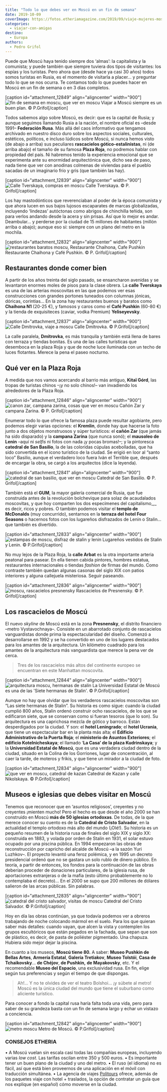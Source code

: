 ```yaml
---
title: "Todo lo que debes ver en Moscú en un fin de semana"
date: 2019-10-09
coverImage: https://fotos.etheriamagazine.com/2019/09/viaje-mujeres-moscu.jpg
categories: 
  - viajar-con-amigas
destino: 
  - Europa
authors: 
  - Pedro Grifol
---
```


Puede que Moscú haya tenido siempre dos ‘almas’: la capitalista y la comunista; y puede 
también que siempre tuviera dos tipos de visitantes: los espías y los turistas. Pero 
ahora que (desde hace ya casi 30 años) todos somos turistas en Rusia, es el momento de 
visitarla a placer… y preguntar todo lo que se nos ocurra. Te contamos todo lo que 
puedes hacer en Moscú en un fin de semana o en 3 días completos. 

\[caption id="attachment\_12849" align="aligncenter" width="900"\]![fin de semana en moscu, que ver en moscu](https://fotos.etheriamagazine.com/2019/09/viaje-mujeres-moscu.jpg "Viajar a Moscú siempre es un buen plan.") Viajar a Moscú siempre es un buen plan. © P.Grifol\[/caption\]

Todos sabemos algo sobre Moscú, es decir: que es la capital de Rusia; y aunque seguimos llamando Rusia a la nación, el nombre oficial es –desde 1991– **Federación Rusa**. Más allá del caos informativo que tengamos archivado en nuestro disco duro sobre los aspectos sociales, culturales, estéticos, políticos, e incluso lúdicos sobre Moscú, si nunca hemos visto (de abajo a arriba) sus peculiares **rascacielos gótico-estalinistas**, ni (de arriba abajo) el tamaño de su famosa **Plaza Roja**, no podremos hablar con propiedad del país. Ni habremos tenido la experiencia emocional que se experimenta ante su enormidad arquitectónica que, dicho sea de paso, nada tiene que ver con anodinas colmenas de viviendas para el pueblo sacadas de un imaginario frío y gris (que también las hay).

\[caption id="attachment\_12839" align="aligncenter" width="900"\]![Calle Tverskaya, compras en moscu](https://fotos.etheriamagazine.com/2019/09/moscu-Calle-Tverskaya.jpg "Calle Tverskaya, en Moscú.") Calle Tverskaya. © P. Grifol\[/caption\]

Los hay mastodónticos que reverenciaban al poder de la época comunista y que ahora lucen en sus bajos lujosos escaparates de marcas globalizadas, incluyendo ‘lindezas’ autóctonas como abrigos de chinchilla teñida, son para verlos andando desde la acera y sin prisas. Así que lo mejor es andar. Deambular… y perderse por la ciudad de 15 millones de habitantes (millón arriba o abajo); aunque eso sí: siempre con un plano del metro en la mochila.

\[caption id="attachment\_12832" align="aligncenter" width="900"\]![restaurantes baratos moscu, Restaurante Chaihona, Cafe Pushkin](https://fotos.etheriamagazine.com/2019/09/moscu-restaurante-barato.jpg "Restaurante Chaihona y Café Pushkin.") Restaurante Chaihona y Café Pushkin. © P. Grifol\[/caption\]

## Restaurantes donde comer bien

A partir de los años treinta del siglo pasado, se ensancharon avenidas y se levantaron enormes moles de pisos para la clase obrera. La **calle Tverskaya** es una de las arterias moscovitas en las que podemos ver esas construcciones con grandes portones tuneados con columnas jónicas, dóricas, corintias… En la zona hay restaurantes buenos y baratos como **Chaihona N1** (20-25 €), y famosos y caros como el **Café Pushkin** (60-80 €) y la tienda de exquisiteces (caviar, vodka Premium) **Yeliseyevsky**.

\[caption id="attachment\_12837" align="aligncenter" width="900"\]![Calle Dmitrovka, viaje a moscu](https://fotos.etheriamagazine.com/2019/09/moscu-calle-dmitrovka.jpg "Calle Dmitrovka, en Moscú.") Calle Dmitrovka. © P.Grifol\[/caption\]

La calle paralela, **Dmitrovka**, es más tranquila y también está llena de bares con terraza y tiendas bonitas. Es una de las calles turísticas que desemboca en la plaza Roja y que de noche luce iluminada con un techo de luces flotantes. Merece la pena el paseo nocturno.

## Qué ver en la Plaza Roja

A medida que nos vamos acercando al barrio más antiguo, **Kitaï Górd**, las tropas de turistas chinos –¡y no solo chinos!– van invadiendo los alrededores de la Plaza Roja.

\[caption id="attachment\_12846" align="aligncenter" width="900"\]![canon zar, campana zarina, cosas que ver en moscu](https://fotos.etheriamagazine.com/2019/09/moscu-Kremlin-canon-zar-campana-zarina.jpg "Cañón Zar y campana Zarina.") Cañón Zar y campana Zarina. © P. Grifol\[/caption\]

Enumerar todo lo que ofrece la famosa plaza puede resultar agobiante, pero podemos elegir varias opciones: el **Kremlin**, donde hay que hacerse la foto junto a dos objetos monstruosos y súper turísticos: el **cañón Zar** (que jamás ha sido disparado) y la **campana Zarina** (que nunca sonó); el **mausoleo de Lenin** –aquí ni _selfis_ ni fotos con nada ¡y pocas bromas!–; y la pintoresca **catedral de San Basilio**, la de las coloridas cúpulas acebolladas, que ha sido convertida en el icono turístico de la ciudad. Se erigió en loor al “santo loco” Basilio, aunque el verdadero loco fuera Iván el Terrible que, después de encargar la obra, se cargó a los arquitectos (dice la leyenda).

\[caption id="attachment\_12841" align="aligncenter" width="900"\]![catedral de san basilio, que ver en moscu](https://fotos.etheriamagazine.com/2019/09/moscu-Catedral-de-San-Basilio.jpg "Catedral de San Basilio.") Catedral de San Basilio. © P. Grifol\[/caption\]

También está el **GUM**, la mayor galería comercial de Rusia, que fue construida antes de la revolución bolchevique para solaz de acaudalados moscovitas, y que hoy comparten los dos especímenes del capitalismo_,_ es decir, ricos y pobres. O también podemos visitar el **templo de McDonalds** (muy concurrido), sentarnos en la **terraza del hotel Four Seasons** o hacernos fotos con los lugareños disfrazados de Lenin o Stalin… que también es divertido.

\[caption id="attachment\_12833" align="aligncenter" width="900"\]![estampas de moscu, disfraz de stalin y lenin](https://fotos.etheriamagazine.com/2019/09/moscu-Stalin-Lenin.jpg "Lugareños vestidos de Stalin y Lenin.") Lugareños vestidos de Stalin y Lenin. © P.Grifol\[/caption\]

No muy lejos de la Plaza Roja, la **calle Arbat** es la otra importante arteria peatonal para pasear. En ella tienen cabida pintores, hombres estatua, restaurantes internacionales o tiendas _fashion_ de firmas del mundo. Como contraste también quedan algunas casonas del siglo XIX con patios interiores y alguna callejuela misteriosa. Seguir paseando.

\[caption id="attachment\_12836" align="aligncenter" width="900"\]![moscu, rascacielos presnensky](https://fotos.etheriamagazine.com/2019/09/moscu-Rascacielos-de-Presnensky.jpg "Rascacielos de Presnensky.") Rascacielos de Presnensky. © P. Grifol\[/caption\]

## Los rascacielos de Moscú

El nuevo _skyline_ de Moscú está en la zona **Presnensky**, el distrito financiero –metro Vystavochnaya–. Consiste en un abarrotado conjunto de rascacielos vanguardistas donde prima la espectacularidad del diseño. Comenzó a desarrollarse en 1992 y se ha convertido en uno de los lugares destacados para los amantes de la arquitectura. Un kilómetro cuadrado para los amantes de la arquitectura más vanguardista que merece la pena ver de cerca.

> Tres de los rascacielos más altos del continente europeo se encuentran en este Manhattan 
> moscovita. 

\[caption id="attachment\_12844" align="aligncenter" width="900"\]![arquitectura moscu, hermanas de stalin](https://fotos.etheriamagazine.com/2019/09/moscu-hermanas-stalin.jpg "La Universidad Estatal de Moscú es una de las 'Siete hermanas de Stalin'.") La Universidad Estatal de Moscú es una de las 'Siete hermanas de Stalin'. © P.Grifol\[/caption\]

Aunque no hay que olvidar que los verdaderos rascacielos moscovitas son “Las siete hermanas de Stalin”. Su historia es como sigue: cuando la ciudad cumplió 800 años, Stalin ordenó construir ocho rascacielos, de los que se edificaron siete, que se conservan como si fueran tesoros (que lo son). Su arquitectura es una caprichosa mezcla de gótico y barroco. Están desperdigados por la ciudad. Y son: el **hotel Leningrado**; el **hotel Ucrania**, que tiene un espectacular bar en la planta más alta; el **Edificio Administrativo de la Puerta Roja**; el **ministerio de Asuntos Exteriores**; el **edificio Kotelnicheskaya**; el llamado ‘**La Casa’ de la plaza Kudrinskaya**; y la **Universidad Estatal de Moscú**, que es una verdadera ciudad dentro de la ciudad, situado en la Colina de los Gorriones, lugar de concentración, al caer la tarde, de moteros y frikis, y que tiene un mirador a la ciudad de foto.

\[caption id="attachment\_12834" align="aligncenter" width="900"\]![que ver en moscu, catedral de kazan](https://fotos.etheriamagazine.com/2019/09/moscu-Catedral-de-Kazan-calle-Nikolskaya.jpg "Catedral de Kazan y calle Nikolskaya.") Catedral de Kazan y calle Nikolskaya. © P.Grifol\[/caption\]

## Museos e iglesias que debes visitar en Moscú

Tenemos que reconocer que en ‘asuntos religiosos’, creyentes y no creyentes ¡mienten mucho! Pero el hecho es que desde el año 2000 se han construido en Moscú **más de 50 iglesias ortodoxas**. De todas, de la que merece conocer su cuento es de la **Catedral de Cristo Salvador**, en la actualidad el templo ortodoxo más alto del mundo (¡Olé!). Su historia es un pequeño resumen de la historia rusa de finales del siglo XIX y siglo XX: construida en 1883, y volada por orden de Stalin en 1931, el solar estuvo ocupado por una piscina pública. En 1994 empezaron las obras de reconstrucción por capricho del alcalde de Moscú –a la sazón Yuri Luzhkov–. El proyecto levantó una feroz polémica, y en 1995 un decreto presidencial ordenó que no se gastara un solo rublo de dinero público. En teoría, a partir de entonces, los fondos para la continuación de las obras deberían proceder de donaciones particulares, de la iglesia rusa, de aportaciones extranjeras o de la mafia (esto último probablemente no lo contemplaba el decreto)… En el 2000 se supo que 200 millones de dólares salieron de las arcas públicas. Sin palabras.

\[caption id="attachment\_12835" align="aligncenter" width="900"\]![catedral del cristo salvador, visitas de moscu](https://fotos.etheriamagazine.com/2019/09/moscu-Catedral-de-Cristo-Salvador.jpg "Catedral del Cristo Salvador.") Catedral del Cristo Salvador. © P.Grifol\[/caption\]

Hoy en día las obras continúan, ya que todavía podemos ver a obreros trabajando de noche colocando mármol en el suelo. Para los que quieran saber más detalles: cuando vayan, que alcen la vista y contemplen los grupos escultóricos que están pegados en la fachada, que sepan que son de plástico, es decir, de pasta de poliéster pigmentado. Una chapuza. Hubiera sido mejor dejar la piscina.

En cuanto a los museos, **Moscú tiene 80.** A saber: **Museo Pushkin de Bellas Artes**, **Armería Estatal**, **Galería Tretiakov**, **Museo Tolstói**, **Casa de Tchaikovsky**… **de Chéjov**, **de Pushkin,** **de Mayakovsky**, etc. Y el recomendable **Museo del Espacio**, una exclusividad rusa. En fin, elige según tus preferencias y según el tiempo de que dispongas.

> Ah!... Y no te olvides de ver el teatro Bolshoi… ¡y súbete al metro! Moscú es la única 
> ciudad del mundo que tiene el suburbano como aliciente turístico. 

Para conocer a fondo la capital rusa haría falta toda una vida, pero para saber de su grandeza basta con un fin de semana largo y echar un vistazo a conciencia. 

\[caption id="attachment\_12842" align="aligncenter" width="900"\]![metro moscu](https://fotos.etheriamagazine.com/2019/09/Moscu-Metro.jpg "Metro de Moscú.") Metro de Moscú. © P.Grifol\[/caption\]

### CONSEJOS ETHERIA

• A Moscú vuelan sin escala casi todas las compañías europeas, incluyendo varias _low cost_. Las tarifas oscilan entre 350 y 500 euros. • Es importante tener un buen plano de la ciudad y uno del metro. • El ruso (el idioma) no es fácil, así que está bien proveernos de una aplicación en el móvil con traducción simultánea. • La agencia de viajes [Politours](http://www.politours.com) ofrece, además de los paquetes viaje con hotel + traslados, la opción de contratar un guía que nos explique (en español) cómo moverse en la ciudad.
